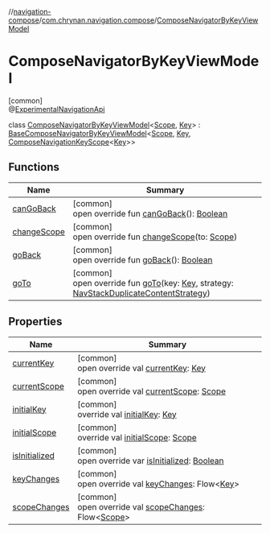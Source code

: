 //[navigation-compose](../../../index.md)/[com.chrynan.navigation.compose](../index.md)/[ComposeNavigatorByKeyViewModel](index.md)

# ComposeNavigatorByKeyViewModel

[common]\
@[ExperimentalNavigationApi](../-experimental-navigation-api/index.md)

class [ComposeNavigatorByKeyViewModel](index.md)&lt;[Scope](index.md), [Key](index.md)&gt; : [BaseComposeNavigatorByKeyViewModel](../-base-compose-navigator-by-key-view-model/index.md)&lt;[Scope](index.md), [Key](index.md), [ComposeNavigationKeyScope](../-compose-navigation-key-scope/index.md)&lt;[Key](index.md)&gt;&gt;

## Functions

| Name | Summary |
|---|---|
| [canGoBack](../-base-compose-navigator-by-key-view-model/can-go-back.md) | [common]<br>open override fun [canGoBack](../-base-compose-navigator-by-key-view-model/can-go-back.md)(): [Boolean](https://kotlinlang.org/api/latest/jvm/stdlib/kotlin/-boolean/index.html) |
| [changeScope](../-base-compose-navigator-by-key-view-model/change-scope.md) | [common]<br>open override fun [changeScope](../-base-compose-navigator-by-key-view-model/change-scope.md)(to: [Scope](index.md)) |
| [goBack](../-base-compose-navigator-by-key-view-model/go-back.md) | [common]<br>open override fun [goBack](../-base-compose-navigator-by-key-view-model/go-back.md)(): [Boolean](https://kotlinlang.org/api/latest/jvm/stdlib/kotlin/-boolean/index.html) |
| [goTo](../-base-compose-navigator-by-key-view-model/go-to.md) | [common]<br>open override fun [goTo](../-base-compose-navigator-by-key-view-model/go-to.md)(key: [Key](index.md), strategy: [NavStackDuplicateContentStrategy](../../../../navigation-core/navigation-core/com.chrynan.navigation/-nav-stack-duplicate-content-strategy/index.md)) |

## Properties

| Name | Summary |
|---|---|
| [currentKey](../-base-compose-navigator-by-key-view-model/current-key.md) | [common]<br>open override val [currentKey](../-base-compose-navigator-by-key-view-model/current-key.md): [Key](index.md) |
| [currentScope](../-base-compose-navigator-by-key-view-model/current-scope.md) | [common]<br>open override val [currentScope](../-base-compose-navigator-by-key-view-model/current-scope.md): [Scope](index.md) |
| [initialKey](../-base-compose-navigator-by-key-view-model/initial-key.md) | [common]<br>override val [initialKey](../-base-compose-navigator-by-key-view-model/initial-key.md): [Key](index.md) |
| [initialScope](../-base-compose-navigator-by-key-view-model/initial-scope.md) | [common]<br>override val [initialScope](../-base-compose-navigator-by-key-view-model/initial-scope.md): [Scope](index.md) |
| [isInitialized](../-base-compose-navigator-by-key-view-model/is-initialized.md) | [common]<br>open override var [isInitialized](../-base-compose-navigator-by-key-view-model/is-initialized.md): [Boolean](https://kotlinlang.org/api/latest/jvm/stdlib/kotlin/-boolean/index.html) |
| [keyChanges](../-base-compose-navigator-by-key-view-model/key-changes.md) | [common]<br>open override val [keyChanges](../-base-compose-navigator-by-key-view-model/key-changes.md): Flow&lt;[Key](index.md)&gt; |
| [scopeChanges](../-base-compose-navigator-by-key-view-model/scope-changes.md) | [common]<br>open override val [scopeChanges](../-base-compose-navigator-by-key-view-model/scope-changes.md): Flow&lt;[Scope](index.md)&gt; |
